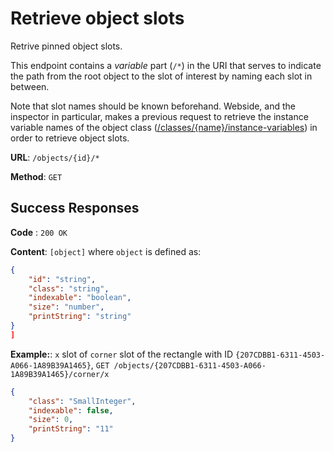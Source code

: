 # Retrieve object slots
Retrive pinned object slots.

This endpoint contains a _variable_ part (`/*`) in the URI that serves to indicate the path from the root object to the slot of interest by naming each slot in between.

Note that slot names should be known beforehand. Webside, and the inspector in particular, makes a previous request to retrieve the instance variable names of the object class ([/classes/{name}/instance-variables](../../../classes/instance-variables/get.md)) in order to retrieve object slots. 

**URL**: `/objects/{id}/*`

**Method**: `GET`

## Success Responses

**Code** : `200 OK`

**Content**: `[object]` where `object` is defined as:
```json
{
    "id": "string",
    "class": "string",
    "indexable": "boolean",
    "size": "number",
    "printString": "string"
}
]
```

**Example:**: `x` slot of `corner` slot of the rectangle with ID `{207CDBB1-6311-4503-A066-1A89B39A1465}`, `GET /objects/{207CDBB1-6311-4503-A066-1A89B39A1465}/corner/x`
```json
{
    "class": "SmallInteger",
    "indexable": false,
    "size": 0,
    "printString": "11"
}
```